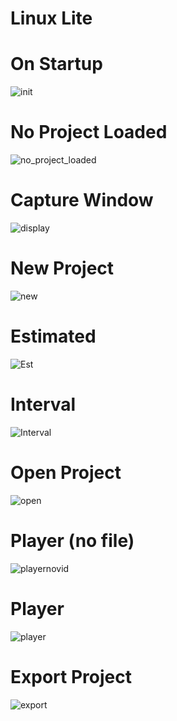 # Linux Lite

# On Startup

![init](init.png)

#
# No Project Loaded

![no_project_loaded](no_project_loaded.png)

#
# Capture Window

![display](display.png)

#
# New Project

![new](new.png)

#
# Estimated

![Est](Estimated.png)

#
# Interval

![Interval](Interval.png)

#
# Open Project

![open](open.png)

#
# Player (no file)

![playernovid](playernovid.png)

#
# Player

![player](player.png)

#
# Export Project

![export](export.png)
